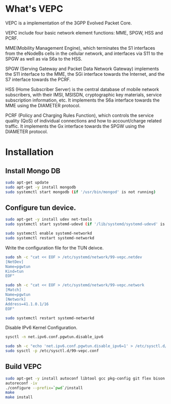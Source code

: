 What's VEPC
================

VEPC is a implementation of the 3GPP Evolved Packet Core.

VEPC include four basic network element functions: MME, SPGW, HSS and PCRF.

MME(Mobility Management Engine), which terminates the S1 interfaces from the eNodeBs cells in the cellular network, and interfaces via S11 to the SPGW as well as via S6a to the HSS.

SPGW (Serving Gateway and Packet Data Network Gateway) implements the S11 interface to the MME, the SGi interface towards the Internet, and the S7 interface towards the PCRF.

HSS (Home Subscriber Server) is the central database of mobile network subscribers, with their IMSI, MSISDN, cryptographic key materials, service subscription information, etc. It implements the S6a interface towards the MME using the DIAMETER protocol.

PCRF (Policy and Charging Rules Function), which controls the service quality (QoS) of individual connections and how to account/charge related traffic.  It implements the Gx interface towards the SPGW using the DIAMETER protocol.

Installation 
============

## Install Mongo DB
```bash
sudo apt-get update
sudo apt-get -y install mongodb
sudo systemctl start mongodb (if '/usr/bin/mongod' is not running)
```

## Configure tun device.

```bash
sudo apt-get -y install udev net-tools
sudo systemctl start systemd-udevd (if '/lib/systemd/systemd-udevd' is not running)
```

```bash
sudo systemctl enable systemd-networkd
sudo systemctl restart systemd-networkd
```


Write the configuration file for the TUN deivce.
```bash
sudo sh -c "cat << EOF > /etc/systemd/network/99-vepc.netdev
[NetDev]
Name=pgwtun
Kind=tun
EOF"
```

```bash
sudo sh -c "cat << EOF > /etc/systemd/network/99-vepc.network
[Match]
Name=pgwtun
[Network]
Address=41.1.0.1/16
EOF"
```

```bash
sudo systemctl restart systemd-networkd
```


Disable IPv6 Kernel Configuration.
```bash
sysctl -n net.ipv6.conf.pgwtun.disable_ipv6

sudo sh -c "echo 'net.ipv6.conf.pgwtun.disable_ipv6=1' > /etc/sysctl.d/99-vepc.conf"
sudo sysctl -p /etc/sysctl.d/99-vepc.conf
```


## Build VEPC
```bash
sudo apt-get -y install autoconf libtool gcc pkg-config git flex bison libsctp-dev libgnutls28-dev libgcrypt-dev libssl-dev libidn11-dev libmongoc-dev libbson-dev libyaml-dev
autoreconf -iv
./configure --prefix=`pwd`/install
make
make install
```
